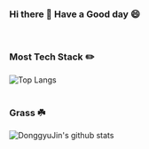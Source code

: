 ### Hi there 👋 Have a Good day 😄
<br/>

### Most Tech Stack ✏️
![Top Langs](https://github-readme-stats-git-masterrstaa-rickstaa.vercel.app/api/top-langs/?username=DonggyuJin&layout=compact&theme=tokyonight)
<br/>
<br/>

### Grass ☘️
![DonggyuJin's github stats](https://github-readme-stats-git-masterrstaa-rickstaa.vercel.app/api??username=DonggyuJin&show_icons=true&theme=tokyonight)
